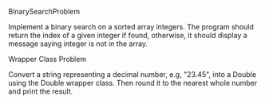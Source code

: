 BinarySearchProblem

Implement a binary search on a sorted array integers.
The program should return the index of a given integer if found,
otherwise, it should display a message saying integer is not in the array.


Wrapper Class Problem

Convert a string representing a decimal number, e.g, "23.45", into a Double using the Double wrapper class.
Then round it to the nearest whole number and print the result.